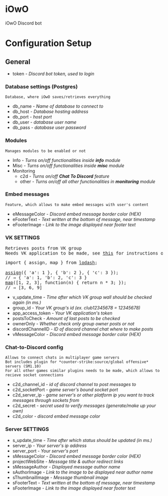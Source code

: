 # iOwO
iOwO Discord bot

# Configuration Setup

## General

* token - _Discord bot token, used to login_

### Database settings (Postgres)
`Database, where iOwO saves/retrieves everything`
* db_name - _Name of database to connect to_
* db_host - _Database hosting address_
* db_port - _host port_
* db_user - _database user name_
* db_pass - _database user password_

### Modules
`Manages modules to be enabled or not`
* Info - _Turns on/off functionalities inside **info** module_
* Misc - _Turns on/off functionalities inside **misc** module_
* Monitoring
  * c2d - _Turns on/off **Chat To Discord** feature_
  * other - _Turns on/off all other functionalities in **monitoring** module_

### Embed messages
`Feature, which allows to make embed messages with user's content`
* eMessageColor - _Discord embed message border color (HEX)_
* eFooterText - _Text written at the bottom of message, near timestamp_
* eFooterImage - _Link to the image displayed near footer text_

### VK SETTINGS
<pre>
Retrieves posts from VK group
Needs VK application to be made, see <a href="#">this</a> for instructions on how to do that
</pre>

<pre>
import { assign, map } from <a href="https://www.npmjs.com/package/lodash" title="Lodash on npm">lodash</a>;

<a href="https://lodash.com/docs#assign" title="assign documentation">assign</a>({ 'a': 1 }, { 'b': 2 }, { 'c': 3 });
// → { 'a': 1, 'b': 2, 'c': 3 } 
<a href="https://lodash.com/docs#map" title="map documentation">map</a>([1, 2, 3], function(n) { return n * 3; });
// → [3, 6, 9] 
</pre>

* v_update_time - _Time after which VK group wall should be checked again (in ms.)_
* group_id - _Your VK group's id (ex. club12345678 = 12345678)_
* app_access_token - _Your VK application's token_
* postsToCheck - _Amount of last posts to be checked_
* ownerOnly - _Whether check only group owner posts or not_
* discordChannelID - _ID of discord channel chat where to make posts_
* vMessageColor - _Discord embed message border color (HEX)_

### Chat-to-Discord config
```
Allows to connect chats in multiplayer game servers
Bot includes plugin for *counter-strike:source/global offensive* servers (SM1.10)
For all other games similar plugins needs to be made, which allows to recieve socket connections
```
* c2d_channel_id - _id of discord channel to post messages to_
* c2d_socketPort - _game server's bound socket port_
* c2d_server_ip - _game server's or other platform ip you want to track messages through sockets from_
* c2d_secret - _secret used to verify messages (generate/make up your own)_
* c2d_color - _discord embed message color_

### Server SETTINGS

* s_update_time - _Time after which status should be updated (in ms.)_
* server_ip - _Your server's ip address_
* server_port - _Your server's port_
* sMessageColor - _Discord embed message border color (HEX)_
* projectWebSite - _Message title & author redirect links_
* sMessageAuthor - _Displayed message author name_
* sAuthorImage - _Link to the image to be displayed near author name_
* sThumbnailImage - _Message thumbnail image_
* sFooterText - _Text written at the bottom of message, near timestamp_
* sFooterImage - _Link to the image displayed near footer text_
